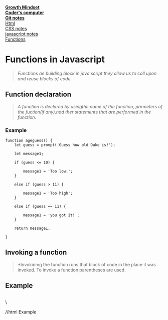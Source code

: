 [**Growth Mindset**](README.md)  
 [**Coder's computer**](codersComputer.md)    
[**Git notes**](GitNotes.md)  
[Html](HtmlStructures.md)  
[CSS notes](cssnotes.md)  
[javascript notes](javascriptnotes.md)      
[Functions](functions.md)    

# **Functions in Javascript**  
>*Functions ae building block in java script they allow us to call upon and reuse blocks of code.*  

## **Function declaration**  
>*A function is declared by usingthe name of the function, parmeters of the  fuction(if any),nad ther statements that are performed in the function.*  
### Example   
```
function ageguess() {
    let guess = prompt('Guess how old Duke is!');

    let message1;

    if (guess <= 10) {

        message1 = 'Too low!';
    }

    else if (guess > 11) {

        message1 = 'Too high';
    }

    else if (guess == 11) {

        message1 = 'you got it!';
    }

    return message1;

}
```
## **Invoking a function**  
>*Invokinmg the function runs that block of code  in the place it was invoked. To invoke a function parentheses are used. 
## **Example**
>```
<script>document.write(ageguess())</script>\
//html Example
```

